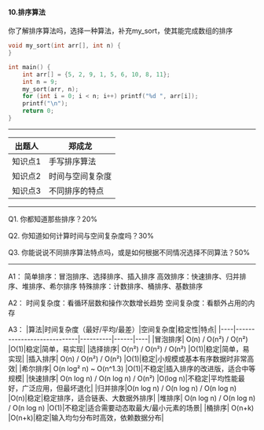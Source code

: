 #### 10.排序算法
你了解排序算法吗，选择一种算法，补充my_sort，使其能完成数组的排序

```c
void my_sort(int arr[], int n) {  
}

int main() {
    int arr[] = {5, 2, 9, 1, 5, 6, 10, 8, 11};
    int n = 9;
    my_sort(arr, n);
    for (int i = 0; i < n; i++) printf("%d ", arr[i]);
    printf("\n");
    return 0;
}
```

------
| **出题人** | **郑成龙**   |
| ------- | -------- |
| 知识点1    | 手写排序算法     |
| 知识点2    | 时间与空间复杂度     |
| 知识点3    | 不同排序的特点 |

------


Q1. 你都知道那些排序？20%

Q2. 你知道如何计算时间与空间复杂度吗？30%

Q3. 你能说说不同排序算法特点吗，或是如何根据不同情况选择不同算法？50%


------

A1：
简单排序：冒泡排序、选择排序、插入排序
高效排序：快速排序、归并排序、堆排序、希尔排序
特殊排序：计数排序、桶排序、基数排序

A2：
时间复杂度：看循环层数和操作次数增长趋势
空间复杂度：看额外占用的内存

A3：
|算法|时间复杂度（最好/平均/最差）|空间复杂度|稳定性|特点|
|----|----------------------------|----------|------|----|
|冒泡排序| O(n) / O(n²) / O(n²) |O(1)|稳定|简单，易实现|
|选择排序| O(n²) / O(n²) / O(n²) |O(1)|稳定|简单，易实现|
|插入排序| O(n) / O(n²) / O(n²) |O(1)|稳定|小规模或基本有序数据时非常高效|
|希尔排序| O(n log² n) ~ O(n^1.3) |O(1)|不稳定|插入排序的改进版，适合中等规模|
|快速排序| O(n log n) / O(n log n) / O(n²) |O(log n)|不稳定|平均性能最好，广泛应用，但最坏退化|
|归并排序|O(n log n) / O(n log n) / O(n log n) |O(n)|稳定|稳定排序，适合链表、大数据外排序|
|堆排序| O(n log n) / O(n log n) / O(n log n) |O(1)|不稳定|适合需要动态取最大/最小元素的场景|
|桶排序| O(n+k) |O(n+k)|稳定|输入均匀分布时高效，依赖数据分布|

